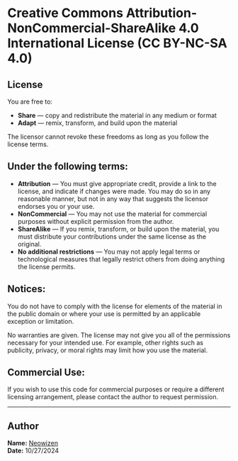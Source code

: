# Creative Commons Attribution-NonCommercial-ShareAlike 4.0 International License (CC BY-NC-SA 4.0)

## License

You are free to:

- **Share** — copy and redistribute the material in any medium or format  
- **Adapt** — remix, transform, and build upon the material  

The licensor cannot revoke these freedoms as long as you follow the license terms.

## Under the following terms:

- **Attribution** — You must give appropriate credit, provide a link to the license, and indicate if changes were made. You may do so in any reasonable manner, but not in any way that suggests the licensor endorses you or your use.  
- **NonCommercial** — You may not use the material for commercial purposes without explicit permission from the author.  
- **ShareAlike** — If you remix, transform, or build upon the material, you must distribute your contributions under the same license as the original.  
- **No additional restrictions** — You may not apply legal terms or technological measures that legally restrict others from doing anything the license permits.

## Notices:

You do not have to comply with the license for elements of the material in the public domain or where your use is permitted by an applicable exception or limitation.

No warranties are given. The license may not give you all of the permissions necessary for your intended use. For example, other rights such as publicity, privacy, or moral rights may limit how you use the material.

## Commercial Use:

If you wish to use this code for commercial purposes or require a different licensing arrangement, please contact the author to request permission.

---

## Author

**Name:** [Neowizen](https://github.com/Yamil-Serrano)  
**Date:** 10/27/2024
